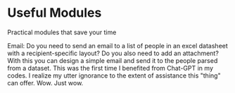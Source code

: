 # Useful Modules
Practical modules that save your time

Email: 
  Do you need to send an email to a list of people in an excel datasheet with a recipient-specific layout? Do you also need to add an attachment? With this you can design a simple email and send it to the people parsed from a dataset. This was the first time I benefited from Chat-GPT in my codes. I realize my utter ignorance to the extent of assistance this "thing" can offer. Wow. Just wow.
